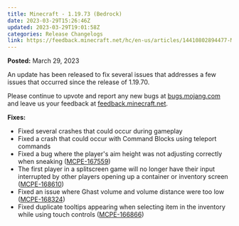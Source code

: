 ```yaml
---
title: Minecraft - 1.19.73 (Bedrock)
date: 2023-03-29T15:26:46Z
updated: 2023-03-29T19:01:58Z
categories: Release Changelogs
link: https://feedback.minecraft.net/hc/en-us/articles/14410802894477-Minecraft-1-19-73-Bedrock
---
```


**Posted:** March 29, 2023

An update has been released to fix several issues that addresses a few issues that occurred since the release of 1.19.70.

Please continue to upvote and report any new bugs at [bugs.mojang.com](https://bugs.mojang.com/) and leave us your feedback at [feedback.minecraft.net](https://feedback.minecraft.net/).  
  

**Fixes:**

- Fixed several crashes that could occur during gameplay
- Fixed a crash that could occur with Command Blocks using teleport commands
- Fixed a bug where the player's aim height was not adjusting correctly when sneaking ([MCPE-167559](https://bugs.mojang.com/browse/MCPE-167559))
- The first player in a splitscreen game will no longer have their input interrupted by other players opening up a container or inventory screen ([MCPE-168610](https://bugs.mojang.com/browse/MCPE-168610))
- Fixed an issue where Ghast volume and volume distance were too low ([MCPE-168324](https://bugs.mojang.com/browse/MCPE-168324))
- Fixed duplicate tooltips appearing when selecting item in the inventory while using touch controls ([MCPE-166866](https://bugs.mojang.com/browse/MCPE-166866))
